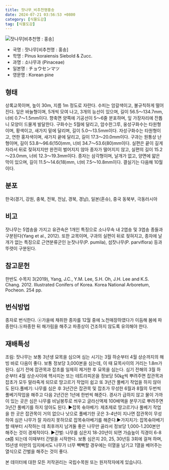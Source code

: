 ```yaml
---
title: 잣나무_비추천명홍송
date: 2024-07-21 03:56:53 +0800
category: [식물도감]
tag: [식물도감]
---
```




![잣나무[비추천명 : 홍송]](/fileUpload/plants/basic/Pinaceae/Pinus/14973/14973_1_th2.JPG)
- 국명 : 잣나무[비추천명 : 홍송]
- 학명 : Pinus koraiensis Siebold & Zucc.
- 과명 : 소나무과 (Pinaceae)
- 일본명 : チョウセンマツ
- 영문명 : Korean pine


## 형태
상록교목이며, 높이 30m, 지름 1m 정도로 자란다. 수피는 암갈색이고, 불규칙하게 떨어진다. 잎은 바늘형이며, 5개씩 모여 나고, 3개의 능선이 있으며, 길이 56.5～134.7mm, 너비 0.7～1.5mm이다. 향축면 양쪽에 기공선이 5～6줄 분포하며, 잎 가장자리에 잔톱니 모양이 드물게 발달한다. 구화수는 5월에 달리고, 암수한그루, 웅성구화수는 타원형이며, 황색이고, 새가지 밑에 달리며, 길이 5.0～13.5mm이다. 자성구화수는 타원형이고, 연한 홍자색이며, 새가지 끝에 달리고, 길이 17.3～20.0mm이다. 구과는 원통상 난형이며, 길이 53.8～96.6(150)mm, 너비 34.7～53.6(80)mm이다. 실편은 끝이 길게 자라서 뒤로 젖혀지지만 완전히 벌어지지 않아 종자가 떨어지지 않고, 실편의 길이 15.2～23.0mm, 너비 12.3～19.3mm이다. 종자는 삼각형이며, 날개가 없고, 양면에 얇은 막이 있으며, 길이 11.5～14.6(18)mm, 너비 7.5～10.8mm이다. 결실기는 다음해 10월이다.
## 분포
한국(경기, 강원, 충북, 전북, 전남, 경북, 경남), 일본(혼슈), 중국 동북부, 극동러시아
## 비고
잣나무는 5엽송을 가지고 유관속은 1개인 특징으로 소나무속 내 2엽송 및 3엽송 종들과 구분된다(Yang et al., 2012). 또한 교목이며, 구과의 실편이 뒤로 젖혀지고, 종자에 날개가 없는 특징으로 근연분류군인 눈잣나무(P. pumila), 섬잣나무(P. parviflora) 등과 뚜렷이 구분된다. 
## 참고문헌
한반도 수목지 3(2019), Yang, J.C., Y.M. Lee, S.H. Oh, J.H. Lee and K.S. Chang. 2012. Illustrated Conifers of Korea. Korea National Arboretum, Pocheon. 254 pp.
## 번식방법
종자로 번식한다. ⓐ가을에 채취한 종자를 12월 중에 노천매장하였다가 이듬해 봄에 파종한다.ⓑ파종한 뒤 해가림을 해주고 파종상이 건조하지 않도록 유의해야 한다.
## 재배특성
조림: 잣나무는 보통 3년생 묘목을 심으며 심는 시기는 3월 하순부터 4월 상순까지의 해빙 바로 다음이 좋다. 보통 정보당 3,000본을 심는데, 이 때 묘목사이의 거리는 1.8m가 된다. 심기 전에 잡관목과 잡초를 일제히 제거한 후 묘목을 심는다. 심기 전해의 3월 하순부터 4월 상순사이에 헥사지논 또는 테트라피온을 정보당 50㎏씩 뿌려주면 잡관목과 잡초가 모두 말라죽게 되므로 땅고르기 작업이 쉽고 또 3년간 풀베기 작업을 하지 않아도 된다.풀베기: 나무를 심은 후 3년간은 잡관목 및 잡초가 무성한 6월과 8월의 두번씩 풀베기작업을 해주고 다음 2년간은 1년에 한번씩 해준다. 경사가 급하지 않고 물이 가까이 있는 곳은 심은 나무를 비닐봉투로 씌우고 글라신액제 100배액을 분무기로 뿌려주면 3년간 풀베기를 하지 않아도 된다. ▶잡목 솎아베기: 제초제로 땅고르기나 풀베기 작업을 한 곳은 잡관목이 거의 없으나 낫으로 풀베기한 곳은 3-4년이 지나면 잡관목이 무성하여 심은 나무가 잘 자라지 못하므로 잡목솎아베기를 해준다.▶가지치기: 잡목솎아베기할 때부터 시작하는 데 최후까지 남겨둘 좋은 나무만 골라서 정보당 1,000-1.200본만 해주는 것이 경제적이다. ▶간벌: 나무를 심은지 18-20년이 되면 가슴높이 직경이 6-8㎝쯤 되는데 이때부터 간벌을 시작한다. 보통 심은지 20, 25, 30년등 3회에 걸쳐 하며, 15년생 미만의 임지에서도 나무가 너무 빽빽할 경우에는 이열을 남기고 1열을 베어주는 열식으로 간벌을 해주는 것이 좋다.






본 데이터에 대한 모든 저작권리는 국립수목원 또는 원저작자에게 있습니다.
